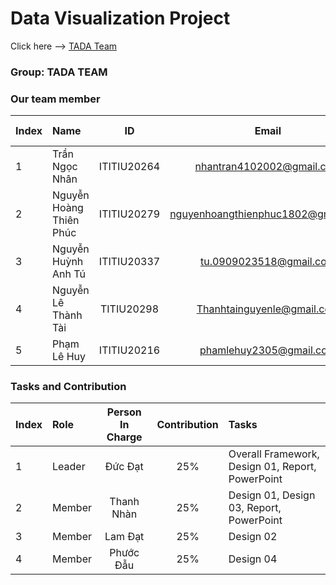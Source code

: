 
# Data Visualization Project 
Click here --> <a href="https://ducdatit2002.github.io/datavisualization-project/" target="_blank">TADA Team</a>

### Group: TADA TEAM
### Our team member
| Index | Name                   |     ID      |              Email               | Github account             |
|:------|:-----------------------|:-----------:|:--------------------------------:|:---------------------------|
| 1     | Trần Ngọc Nhân | ITITIU20264 | nhantran4102002@gmail.com | petertran410 |
| 2     | Nguyễn Hoàng Thiên Phúc | ITITIU20279 | nguyenhoangthienphuc1802@gmail.com | thienphuc1802 |
| 3     | Nguyễn Huỳnh Anh Tú | ITITIU20337 | tu.0909023518@gmail.com | ITITIU20337 |
| 4     | Nguyễn Lê Thành Tài | TITIU20298 | Thanhtainguyenle@gmail.com | tainguynnn | 
| 5     | Phạm Lê Huy | ITITIU20216 | phamlehuy2305@gmail.com | tainguynnn |             

### Tasks and Contribution 
| Index | Role                                                         | Person In Charge | Contribution |Tasks|
|:------|:-------------------------------------------------------------|:--------------:|:------------:|:-------------------------------------------------------------|
| 1     | Leader     |   Đức Đạt   |          25%      |Overall Framework, Design 01, Report, PowerPoint   |   
| 2     | Member      |   Thanh Nhàn   |          25%     |Design 01, Design 03, Report, PowerPoint    |    
| 3     | Member  |  Lam Đạt     |      25%         | Design 02  |     
| 4     | Member |     Phước Đẫu     |         25%     | Design 04 |       



